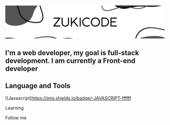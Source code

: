 ![Header](https://github.com/Zukicode/Zukicode/blob/main/assets/header.png)

## I'm a web developer, my goal is full-stack development. I am currently a Front-end developer

## Language and Tools
![Javascript]https://img.shields.io/badge/-JAVASCRIPT-ffffff

Learning

Follow me

